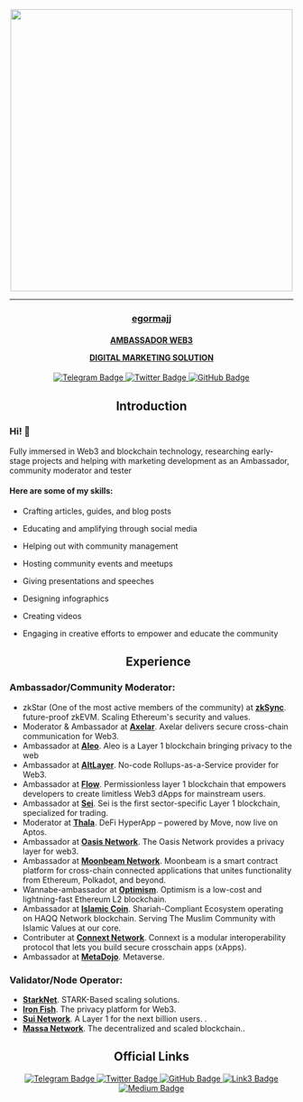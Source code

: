 <div id="header" align="center">
  <img src="https://miro.medium.com/v2/resize:fit:786/1*Wo0fxwzBSTncagZMMUrs1w.gif" width="500"/>
</div>

_____

<h3 align="center">
  <a href="https://twitter.com/major777rigion" target="_blank">egormajj
</h3>
<h4 align="center">
AMBASSADOR WEB3
  
DIGITAL MARKETING SOLUTION
</h4>
<div id="badges" align="center">
    <a href="https://t.me/EgorMajj">
      <img src="https://img.shields.io/badge/Telegram-black?style=for-the-badge&logo=Telegram&logoColor=white" alt="Telegram Badge"/>
    </a>
      <a href="https://twitter.com/major777rigion">
      <img src="https://img.shields.io/badge/Twitter-black?style=for-the-badge&logo=twitter&logoColor=white" alt="Twitter Badge"/>
    </a>
    <a href="https://github.com/EgorMajj">
      <img src="https://img.shields.io/badge/GitHub-black?style=for-the-badge&logo=GitHub&logoColor=white" alt="GitHub Badge"/>
    </a>
</div>
<h2 align="center">Introduction</h2>
  
  <h3> Hi! 👋 </h3> 
Fully immersed in Web3 and blockchain technology, researching early-stage projects and helping with marketing development as an Ambassador, community moderator and tester
<p></p>
  
<h4> Here are some of my skills:</h4> 

- Crafting articles, guides, and blog posts
- Educating and amplifying through social media
- Helping out with community management
- Hosting community events and meetups
- Giving presentations and speeches
- Designing infographics
- Creating videos
- Engaging in creative efforts to empower and educate the community
  
  <h2 align="center">Experience</h2>
  
<h3 align="left">Ambassador/Community Moderator:</h3>
  <ul>
   <li> zkStar (One of the most active members of the community) at <a href="https://zksync.io/" target="_blank"><strong>zkSync</strong></a>. future-proof zkEVM. Scaling Ethereum's security and values.</li>
   <li> Moderator & Ambassador at <a href="https://axelar.network/" target="_blank"><strong>Axelar</strong></a>. Axelar delivers secure cross-chain communication for Web3.</li>
   <li> Ambassador at <a href="https://www.aleo.org/" target="_blank"><strong>Aleo</strong></a>. Aleo is a Layer 1 blockchain bringing privacy to the web </li>
   <li> Ambassador at <a href="https://altlayer.io/" target="_blank"><strong>AltLayer</strong></a>. 
No-code Rollups-as-a-Service provider for Web3.</li>
   <li> Ambassador at <a href="https://flow.com/" target="_blank"><strong>Flow</strong></a>. Permissionless layer 1 blockchain that empowers developers to create limitless Web3 dApps for mainstream users.</li>
   <li> Ambassador at <a href="https://www.seinetwork.io/" target="_blank"><strong>Sei</strong></a>. Sei is the first sector-specific Layer 1 blockchain, specialized for trading.</li>
   <li> Moderator at <a href="https://www.thala.fi/" target="_blank"><strong>Thala</strong></a>. DeFi HyperApp – powered by Move, now live on Aptos.</li>
   <li> Ambassador at <a href="https://www.oasisprotocol.org/" target="_blank"><strong>Oasis Network</strong></a>. The Oasis Network provides a privacy layer for web3.</li>
   <li> Ambassador at <a href="https://moonbeam.network/" target="_blank"><strong>Moonbeam Network</strong></a>. Moonbeam is a smart contract platform for cross-chain connected applications that unites functionality from Ethereum, Polkadot, and beyond.</li>
   <li> Wannabe-ambassador at <a href="optimism.io" target="_blank"><strong>Optimism</strong></a>. Optimism is a low-cost and lightning-fast Ethereum L2 blockchain.</li>
   <li> Ambassador at <a href="https://islamiccoin.net/" target="_blank"><strong>Islamic Coin</strong></a>. Shariah-Compliant Ecosystem operating on HAQQ Network blockchain. Serving The Muslim Community with Islamic Values at our core.</li>
   <li> Contributer at <a href="https://www.connext.network/" target="_blank"><strong>Connext Network</strong></a>. Connext is a modular interoperability protocol that lets you build secure crosschain apps (xApps).</li>
   <li> Ambassador at <a href="https://www.metadojo.io/" target="_blank"><strong>MetaDojo</strong></a>. Metaverse.</li>
 </ul>
    
<h3 align="left">Validator/Node Operator:</h3>
  <ul>
    <li> <a href="https://starkware.co/" target="_blank"> <strong>StarkNet</strong></a>. STARK-Based scaling solutions.</li>
    <li> <a href="https://ironfish.com/" target="_blank"><strong>Iron Fish</strong></a>. The privacy platform for Web3.</li>
    <li> <a href="https://sui.io/" target="_blank"><strong>Sui Network</strong></a>. A Layer 1 for the next billion users. .</li>
    <li> <a href="https://massa.net/" target="_blank"><strong>Massa Network</strong></a>. The decentralized and scaled blockchain..</li>
  </ul>
  
  <h2 name="intro" align="center">Official Links</h2>
  <div id="badges" align="center">
    <a href="https://t.me/EgorMajj">
        <img src="https://img.shields.io/badge/Telegram-black?style=for-the-badge&logo=Link3&logoColor=grey" alt="Telegram Badge"/>
      </a>
      <a href="https://twitter.com/major777rigion">
        <img src="https://img.shields.io/badge/Twitter-black?style=for-the-badge&logo=Link3&logoColor=grey" alt="Twitter Badge"/>
      </a>
    <a href="https://github.com/EgorMajj">
        <img src="https://img.shields.io/badge/GitHub-black?style=for-the-badge&logo=Link3&logoColor=grey" alt="GitHub Badge"/>
      </a>
        <a href="https://link3.to/egormajj">
        <img src="https://img.shields.io/badge/Link3-black?style=for-the-badge&logo=Link3&logoColor=grey" alt="Link3 Badge"/>
      </a>
        <a href="https://medium.com/@egor1998.popov">
        <img src="https://img.shields.io/badge/Medium-black?style=for-the-badge&logo=Medium&logoColor=grey" alt="Medium Badge"/>
      </a>
  </div>

